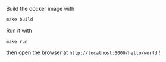 
Build the docker image with

    make build

Run it with

    make run

then open the browser at `http://localhost:5000/hello/world` !
